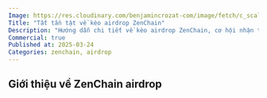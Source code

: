 ```yaml
---
Image: https://res.cloudinary.com/benjamincrozat-com/image/fetch/c_scale,f_webp,q_auto,w_1200/https://github.com/benjamincrozat/content/assets/3613731/cc0201c8-def2-4ac8-a31c-58e3c4d3b83b
Title: "Tất tần tật về kèo airdrop ZenChain"
Description: "Hướng dẫn chi tiết về kèo airdrop ZenChain, cơ hội nhận tới 50$ từ $ZTC."
Commercial: true
Published at: 2025-03-24
Categories: zenchain, airdrop
---
```


## Giới thiệu về ZenChain airdrop

